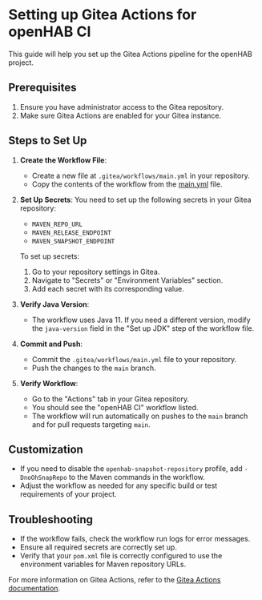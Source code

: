 # Setting up Gitea Actions for openHAB CI

This guide will help you set up the Gitea Actions pipeline for the openHAB project.

## Prerequisites

1. Ensure you have administrator access to the Gitea repository.
2. Make sure Gitea Actions are enabled for your Gitea instance.

## Steps to Set Up

1. **Create the Workflow File**:
   - Create a new file at `.gitea/workflows/main.yml` in your repository.
   - Copy the contents of the workflow from the [main.yml](.gitea/workflows/main.yml) file.

2. **Set Up Secrets**:
   You need to set up the following secrets in your Gitea repository:
   - `MAVEN_REPO_URL`
   - `MAVEN_RELEASE_ENDPOINT`
   - `MAVEN_SNAPSHOT_ENDPOINT`

   To set up secrets:
   1. Go to your repository settings in Gitea.
   2. Navigate to "Secrets" or "Environment Variables" section.
   3. Add each secret with its corresponding value.

3. **Verify Java Version**:
   - The workflow uses Java 11. If you need a different version, modify the `java-version` field in the "Set up JDK" step of the workflow file.

4. **Commit and Push**:
   - Commit the `.gitea/workflows/main.yml` file to your repository.
   - Push the changes to the `main` branch.

5. **Verify Workflow**:
   - Go to the "Actions" tab in your Gitea repository.
   - You should see the "openHAB CI" workflow listed.
   - The workflow will run automatically on pushes to the `main` branch and for pull requests targeting `main`.

## Customization

- If you need to disable the `openhab-snapshot-repository` profile, add `-DnoOhSnapRepo` to the Maven commands in the workflow.
- Adjust the workflow as needed for any specific build or test requirements of your project.

## Troubleshooting

- If the workflow fails, check the workflow run logs for error messages.
- Ensure all required secrets are correctly set up.
- Verify that your `pom.xml` file is correctly configured to use the environment variables for Maven repository URLs.

For more information on Gitea Actions, refer to the [Gitea Actions documentation](https://docs.gitea.io/en-us/actions/).